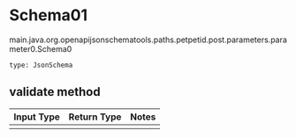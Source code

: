 # Schema01
main.java.org.openapijsonschematools.paths.petpetid.post.parameters.parameter0.Schema0
```
type: JsonSchema
```

## validate method
Input Type | Return Type | Notes
------------ | ------------- | -------------
 |  |
